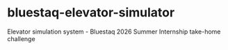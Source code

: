 # bluestaq-elevator-simulator
Elevator simulation system - Bluestaq 2026 Summer Internship take-home challenge

